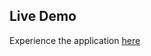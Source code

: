 
## Live Demo

Experience the application [here](https://janhavi-quicksell-assignment.vercel.app/)


